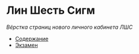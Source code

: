 # Лин Шесть Сигм

_Вёрстка страниц нового личного кабинета ЛШС_

- [Содержание](https://iserejatoje.github.io/lshs/content.html)
- [Экзамен](https://iserejatoje.github.io/lshs/exam.html)